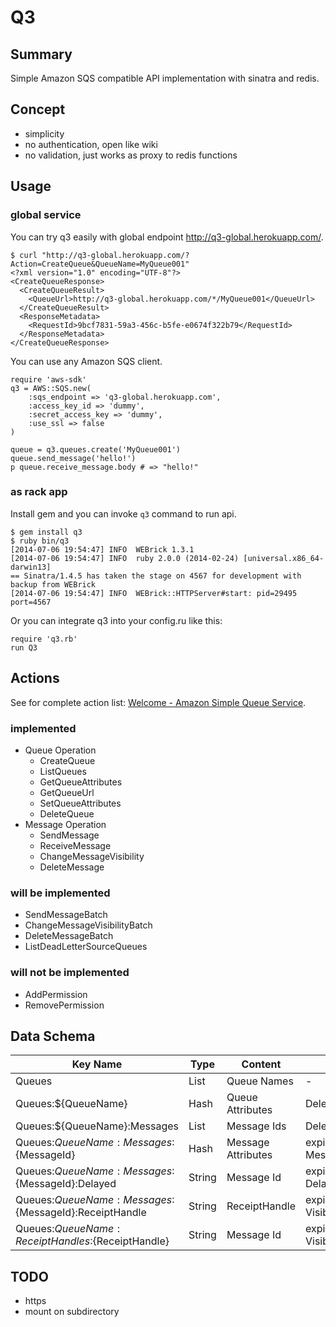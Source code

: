 # Q3

## Summary

Simple Amazon SQS compatible API implementation with sinatra and redis.

## Concept

* simplicity
* no authentication, open like wiki
* no validation, just works as proxy to redis functions

## Usage

### global service

You can try q3 easily with global endpoint <http://q3-global.herokuapp.com/>.

	$ curl "http://q3-global.herokuapp.com/?Action=CreateQueue&QueueName=MyQueue001"
	<?xml version="1.0" encoding="UTF-8"?>
	<CreateQueueResponse>
	  <CreateQueueResult>
	    <QueueUrl>http://q3-global.herokuapp.com/*/MyQueue001</QueueUrl>
	  </CreateQueueResult>
	  <ResponseMetadata>
	    <RequestId>9bcf7831-59a3-456c-b5fe-e0674f322b79</RequestId>
	  </ResponseMetadata>
	</CreateQueueResponse>

You can use any Amazon SQS client.

	require 'aws-sdk'
	q3 = AWS::SQS.new(
		:sqs_endpoint => 'q3-global.herokuapp.com',
		:access_key_id => 'dummy',
		:secret_access_key => 'dummy',
		:use_ssl => false
	)
	
	queue = q3.queues.create('MyQueue001')
	queue.send_message('hello!')
	p queue.receive_message.body # => "hello!"

### as rack app

Install gem and you can invoke `q3` command to run api.

	$ gem install q3
	$ ruby bin/q3
	[2014-07-06 19:54:47] INFO  WEBrick 1.3.1
	[2014-07-06 19:54:47] INFO  ruby 2.0.0 (2014-02-24) [universal.x86_64-darwin13]
	== Sinatra/1.4.5 has taken the stage on 4567 for development with backup from WEBrick
	[2014-07-06 19:54:47] INFO  WEBrick::HTTPServer#start: pid=29495 port=4567

Or you can integrate q3 into your config.ru like this:

	require 'q3.rb'
	run Q3

## Actions

See for complete action list: [Welcome - Amazon Simple Queue Service](http://docs.aws.amazon.com/AWSSimpleQueueService/latest/APIReference/Welcome.html).

### implemented

 * Queue Operation
   * CreateQueue
   * ListQueues
   * GetQueueAttributes
   * GetQueueUrl
   * SetQueueAttributes
   * DeleteQueue
 * Message Operation
   * SendMessage
   * ReceiveMessage
   * ChangeMessageVisibility
   * DeleteMessage

### will be implemented

 * SendMessageBatch
 * ChangeMessageVisibilityBatch
 * DeleteMessageBatch
 * ListDeadLetterSourceQueues

### will not be implemented

 * AddPermission
 * RemovePermission

## Data Schema

| Key Name                                                | Type       | Content                        | Delete Timing                                 |
| ------------------------------------------------------- | ---------- | ------------------------------ | --------------------------------------------- |
| Queues                                                  | List       | Queue Names                    | -                                             |
| Queues:${QueueName}                                     | Hash       | Queue Attributes               | DeleteQueue action                            |
| Queues:${QueueName}:Messages                            | List       | Message Ids                    | DeleteQueue action                            |
| Queues:${QueueName}:Messages:${MessageId}               | Hash       | Message Attributes             | expires due to MessageRetentionPeriod         |
| Queues:${QueueName}:Messages:${MessageId}:Delayed       | String     | Message Id                     | expires due to DelaySeconds                   |
| Queues:${QueueName}:Messages:${MessageId}:ReceiptHandle | String     | ReceiptHandle                  | expires due to VisibilityTimeout              |
| Queues:${QueueName}:ReceiptHandles:${ReceiptHandle}     | String     | Message Id                     | expires due to VisibilityTimeout              |

## TODO

 * https
 * mount on subdirectory
